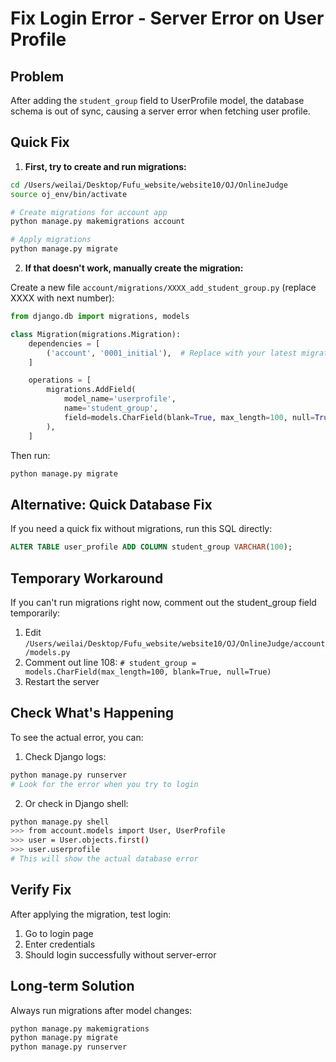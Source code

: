 # Fix Login Error - Server Error on User Profile

## Problem
After adding the `student_group` field to UserProfile model, the database schema is out of sync, causing a server error when fetching user profile.

## Quick Fix

1. **First, try to create and run migrations:**
```bash
cd /Users/weilai/Desktop/Fufu_website/website10/OJ/OnlineJudge
source oj_env/bin/activate

# Create migrations for account app
python manage.py makemigrations account

# Apply migrations
python manage.py migrate
```

2. **If that doesn't work, manually create the migration:**

Create a new file `account/migrations/XXXX_add_student_group.py` (replace XXXX with next number):

```python
from django.db import migrations, models

class Migration(migrations.Migration):
    dependencies = [
        ('account', '0001_initial'),  # Replace with your latest migration
    ]

    operations = [
        migrations.AddField(
            model_name='userprofile',
            name='student_group',
            field=models.CharField(blank=True, max_length=100, null=True),
        ),
    ]
```

Then run:
```bash
python manage.py migrate
```

## Alternative: Quick Database Fix

If you need a quick fix without migrations, run this SQL directly:

```sql
ALTER TABLE user_profile ADD COLUMN student_group VARCHAR(100);
```

## Temporary Workaround

If you can't run migrations right now, comment out the student_group field temporarily:

1. Edit `/Users/weilai/Desktop/Fufu_website/website10/OJ/OnlineJudge/account/models.py`
2. Comment out line 108: `# student_group = models.CharField(max_length=100, blank=True, null=True)`
3. Restart the server

## Check What's Happening

To see the actual error, you can:

1. Check Django logs:
```bash
python manage.py runserver
# Look for the error when you try to login
```

2. Or check in Django shell:
```bash
python manage.py shell
>>> from account.models import User, UserProfile
>>> user = User.objects.first()
>>> user.userprofile
# This will show the actual database error
```

## Verify Fix

After applying the migration, test login:
1. Go to login page
2. Enter credentials
3. Should login successfully without server-error

## Long-term Solution

Always run migrations after model changes:
```bash
python manage.py makemigrations
python manage.py migrate
python manage.py runserver
```